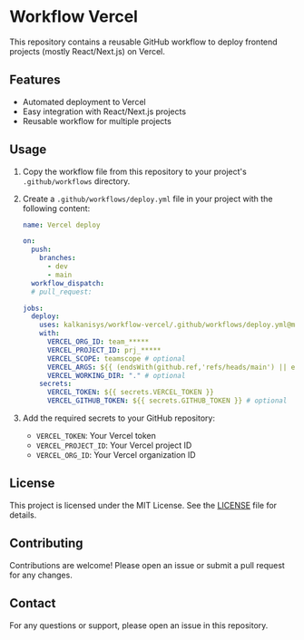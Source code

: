 # Workflow Vercel

This repository contains a reusable GitHub workflow to deploy frontend projects (mostly React/Next.js) on Vercel.

## Features

- Automated deployment to Vercel
- Easy integration with React/Next.js projects
- Reusable workflow for multiple projects

## Usage

1. Copy the workflow file from this repository to your project's `.github/workflows` directory.

2. Create a `.github/workflows/deploy.yml` file in your project with the following content:

   ```yaml
   name: Vercel deploy

   on:
     push:
       branches:
         - dev
         - main
     workflow_dispatch:
     # pull_request:

   jobs:
     deploy:
       uses: kalkanisys/workflow-vercel/.github/workflows/deploy.yml@main
       with:
         VERCEL_ORG_ID: team_*****
         VERCEL_PROJECT_ID: prj_*****
         VERCEL_SCOPE: teamscope # optional
         VERCEL_ARGS: ${{ (endsWith(github.ref,'refs/heads/main') || endsWith(github.ref,'refs/heads/master')) && '--prod' || '' }} # optional
         VERCEL_WORKING_DIR: "." # optional
       secrets:
         VERCEL_TOKEN: ${{ secrets.VERCEL_TOKEN }}
         VERCEL_GITHUB_TOKEN: ${{ secrets.GITHUB_TOKEN }} # optional
   ```

3. Add the required secrets to your GitHub repository:
   - `VERCEL_TOKEN`: Your Vercel token
   - `VERCEL_PROJECT_ID`: Your Vercel project ID
   - `VERCEL_ORG_ID`: Your Vercel organization ID

## License

This project is licensed under the MIT License. See the [LICENSE](LICENSE) file for details.

## Contributing

Contributions are welcome! Please open an issue or submit a pull request for any changes.

## Contact

For any questions or support, please open an issue in this repository.
